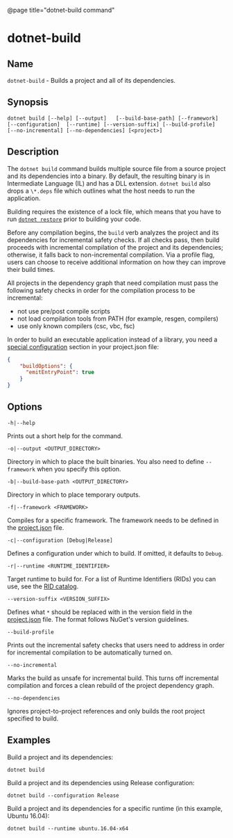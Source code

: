 @page title="dotnet-build command"

# dotnet-build

## Name 
`dotnet-build` - Builds a project and all of its dependencies. 

## Synopsis

`dotnet build [--help] [--output]  
    [--build-base-path] [--framework]  
    [--configuration]  [--runtime] [--version-suffix]
    [--build-profile]  [--no-incremental] [--no-dependencies]
    [<project>]`

## Description

The `dotnet build` command builds multiple source file from a source project and its dependencies into a binary. 
By default, the resulting binary is in Intermediate Language (IL) and has a DLL extension. 
`dotnet build` also drops a `\*.deps` file which outlines what the host needs to run the application.  

Building requires the existence of a lock file, which means that you have to run [`dotnet restore`](dotnet-restore.md) prior to building your code.

Before any compilation begins, the `build` verb analyzes the project and its dependencies for incremental safety checks.
If all checks pass, then build proceeds with incremental compilation of the project and its dependencies; 
otherwise, it falls back to non-incremental compilation. Via a profile flag, users can choose to receive additional 
information on how they can improve their build times.

All projects in the dependency graph that need compilation must pass the following safety checks in order for the 
compilation process to be incremental:
- not use pre/post compile scripts
- not load compilation tools from PATH (for example, resgen, compilers)
- use only known compilers (csc, vbc, fsc)

In order to build an executable application instead of a library, you need a [special configuration](project-json.md#emitentrypoint) section in your project.json file:

```json
{ 
    "buildOptions": {
      "emitEntryPoint": true
    }
}
```

## Options

`-h|--help`

Prints out a short help for the command.  

`-o|--output <OUTPUT_DIRECTORY>`

Directory in which to place the built binaries. You also need to define `--framework` when you specify this option.

`-b|--build-base-path <OUTPUT_DIRECTORY>`

Directory in which to place temporary outputs.

`-f|--framework <FRAMEWORK>`

Compiles for a specific framework. The framework needs to be defined in the [project.json](project-json.md#frameworks) file.

`-c|--configuration [Debug|Release]`

Defines a configuration under which to build.  If omitted, it defaults to `Debug`.

`-r|--runtime <RUNTIME_IDENTIFIER>`

Target runtime to build for. For a list of Runtime Identifiers (RIDs) you can use, see the [RID catalog](../rid-catalog.md). 

`--version-suffix <VERSION_SUFFIX>`

Defines what `*` should be replaced with in the version field in the [project.json](project-json.md#version) file. The format follows NuGet's version guidelines. 

`--build-profile`

Prints out the incremental safety checks that users need to address in order for incremental compilation to be automatically turned on.

`--no-incremental`

Marks the build as unsafe for incremental build. This turns off incremental compilation and forces a clean rebuild of the project dependency graph.

`--no-dependencies`

Ignores project-to-project references and only builds the root project specified to build.

## Examples

Build a project and its dependencies:

`dotnet build`

Build a project and its dependencies using Release configuration:

`dotnet build --configuration Release`

Build a project and its dependencies for a specific runtime (in this example, Ubuntu 16.04):

`dotnet build --runtime ubuntu.16.04-x64`